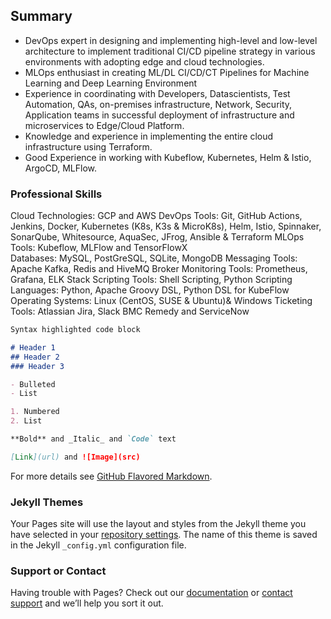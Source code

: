 ## Summary

* DevOps expert in designing and implementing high-level and low-level architecture to implement traditional CI/CD pipeline strategy in various environments with adopting edge and cloud technologies.
* MLOps enthusiast in creating ML/DL CI/CD/CT Pipelines for Machine Learning and Deep Learning Environment
* Experience in coordinating with Developers, Datascientists, Test Automation, QAs, on-premises infrastructure, Network, Security, Application teams in successful deployment of infrastructure and microservices to Edge/Cloud Platform.
* Knowledge and experience in implementing the entire cloud infrastructure using Terraform.
* Good Experience in working with Kubeflow, Kubernetes, Helm & Istio, ArgoCD, MLFlow.

### Professional Skills

Cloud Technologies:	GCP and AWS
DevOps Tools:	Git, GitHub Actions, Jenkins, Docker, Kubernetes (K8s, K3s & MicroK8s), Helm, Istio, Spinnaker, SonarQube, Whitesource, AquaSec, JFrog, Ansible & Terraform
MLOps Tools:	Kubeflow, MLFlow and TensorFlowX	
Databases:	MySQL, PostGreSQL, SQLite, MongoDB
Messaging Tools:	Apache Kafka, Redis and HiveMQ Broker
Monitoring Tools:		Prometheus, Grafana, ELK Stack
Scripting Tools:		Shell Scripting, Python Scripting
Languages:			Python, Apache Groovy DSL, Python DSL for KubeFlow
Operating Systems:		Linux (CentOS, SUSE & Ubuntu)& Windows
Ticketing Tools:		Atlassian Jira, Slack BMC Remedy and ServiceNow


```markdown
Syntax highlighted code block

# Header 1
## Header 2
### Header 3

- Bulleted
- List

1. Numbered
2. List

**Bold** and _Italic_ and `Code` text

[Link](url) and ![Image](src)
```

For more details see [GitHub Flavored Markdown](https://guides.github.com/features/mastering-markdown/).

### Jekyll Themes

Your Pages site will use the layout and styles from the Jekyll theme you have selected in your [repository settings](https://github.com/kumaranilkoduri/resume-anilkumarkoduri/settings/pages). The name of this theme is saved in the Jekyll `_config.yml` configuration file.

### Support or Contact

Having trouble with Pages? Check out our [documentation](https://docs.github.com/categories/github-pages-basics/) or [contact support](https://support.github.com/contact) and we’ll help you sort it out.
